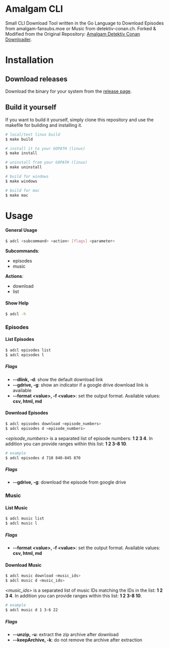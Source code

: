 # Amalgam CLI
Small CLI Download Tool written in the Go Language to Download Episodes from amalgam-fansubs.moe or Music from detektiv-conan.ch. 
Forked & Modified from the Original Repository: [Amalgam Detektiv Conan Downloader](https://gitlab.com/mauamy/amalgamdetektivconandownloader).

# Installation
## Download releases
Download the binary for your system from the [release page](https://github.com/kobayashi90/amalgam-cli/releases).

## Build it yourself
If you want to build it yourself, simply clone this repository and use the makefile
for building and installing it.
```bash
# local/test linux build
$ make build

# install it to your GOPATH (linux)
$ make install

# uninstall from your GOPATH (linux)
$ make uninstall

# build for windows
$ make windows

# build for mac
$ make mac
```

# Usage
#### General Usage
```bash
$ adcl <subcommand> <action> [flags] <parameter>
```
**Subcommands**: 
- episodes
- music

**Actions**:
- download
- list
 

#### Show Help
```bash
$ adcl -h
```

### Episodes
#### List Episodes
```bash
$ adcl episodes list
$ adcl episodes l
```
##### Flags
- **--dlink, -d**: show the default download link
- **--gdrive, -g**: show an indicator if a google drive download link is available
- **--format \<value\>, -f \<value\>**: set the output format. Available values: **csv, html, md** 

#### Download Episodes
```bash
$ adcl episodes download <episode_numbers>
$ adcl episodes d <episode_numbers>
```
*<episode_numbers>* is a separated list of episode numbers: **1 2 3 4**.
In addition you can provide ranges within this list: **1 2 3-8 10**. 
```bash
# example
$ adcl episodes d 710 840-845 870
```
##### Flags
- **--gdrive, -g**: download the episode from google drive


### Music
#### List Music
```bash
$ adcl music list
$ adcl music l
```
##### Flags
- **--format \<value\>, -f \<value\>**: set the output format. Available values: **csv, html, md** 

#### Download Music
```bash
$ adcl music download <music_ids>
$ adcl music d <music_ids>
```
*<music_ids>* is a separated list of music IDs matching the IDs in the list: **1 2 3 4**.
In addition you can provide ranges within this list: **1 2 3-8 10**. 
```bash
# example
$ adcl music d 1 3-6 22
```
##### Flags
- **--unzip, -u**: extract the zip archive after download
- **--keepArchive, -k**: do not remove the archive after extraction 
